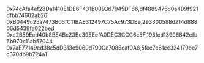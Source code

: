 0x74cAfa4ef28Da1410E1DE6F431B009367945DF66,df488947560a409f921dfbb74602ab26
0xB0449c25a7473B05fC11BAE312497C75Ac973DE9,293300588d214d88806d5439fa022bed
0xc2B59Ecd40b8B54Bc23Bc395EefA0DEC3CCC6c5F,193fcd13996842cfb6b970c11ab57044
0x7aE77149ed38c5dD313e9069d790Ce7085caf0A6,5fec7e61ee324179be7c370db9b724a1